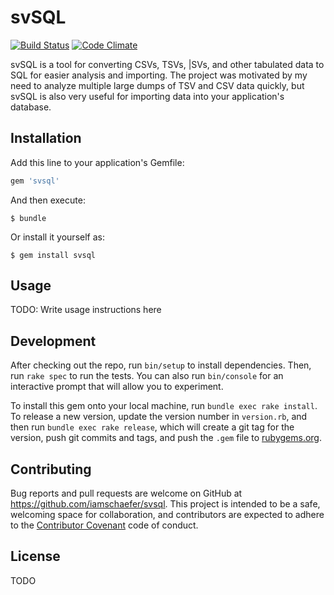 # svSQL

[![Build Status](https://secure.travis-ci.org/iamschaefer/svsql.svg)](http://travis-ci.org/iamschaefer/svsql?branch=master)
[![Code Climate](https://codeclimate.com/github/iamschaefer/svsql.svg)](https://codeclimate.com/github/iamschaefer/svsql)


svSQL is a tool for converting CSVs, TSVs, |SVs, and other tabulated data to SQL for easier analysis and importing. The project was motivated by my need to analyze multiple large dumps of TSV and CSV data quickly, but svSQL is also very useful for importing data into your application's database.

## Installation

Add this line to your application's Gemfile:

```ruby
gem 'svsql'
```

And then execute:

    $ bundle

Or install it yourself as:

    $ gem install svsql

## Usage

TODO: Write usage instructions here

## Development

After checking out the repo, run `bin/setup` to install dependencies. Then, run `rake spec` to run the tests. You can also run `bin/console` for an interactive prompt that will allow you to experiment.

To install this gem onto your local machine, run `bundle exec rake install`. To release a new version, update the version number in `version.rb`, and then run `bundle exec rake release`, which will create a git tag for the version, push git commits and tags, and push the `.gem` file to [rubygems.org](https://rubygems.org).

## Contributing

Bug reports and pull requests are welcome on GitHub at https://github.com/iamschaefer/svsql. This project is intended to be a safe, welcoming space for collaboration, and contributors are expected to adhere to the [Contributor Covenant](http://contributor-covenant.org) code of conduct.


## License

TODO